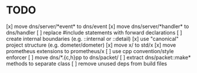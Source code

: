  TODO
 ====
  [x] move dns/server/\*event\* to dns/event
  [x] move dns/server/\*handler\* to dns/handler
  [ ] replace #include statements with forward declarations
  [ ] create internal boundaries (e.g. ::internal or ::detail)
  [x] use "canonical" project structure (e.g. dometer/dometer)
  [x] move x/ to std/x
  [x] move prometheus extensions to prometheus/x
  [ ] use cpp convention/style enforcer
  [ ] move dns/\*.{c,h}pp to dns/packet/
  [ ] extract dns/packet::make\* methods to separate class
  [ ] remove unused deps from build files
